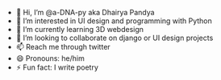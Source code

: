 - 👋 Hi, I’m @a-DNA-py aka Dhairya Pandya
- 👀 I’m interested in UI design and programming with Python 
- 🌱 I’m currently learning 3D webdesign
- 💞️ I’m looking to collaborate on django or UI design projects
- 📫 Reach me through twitter
- 😄 Pronouns: he/him
- ⚡ Fun fact: I write poetry
